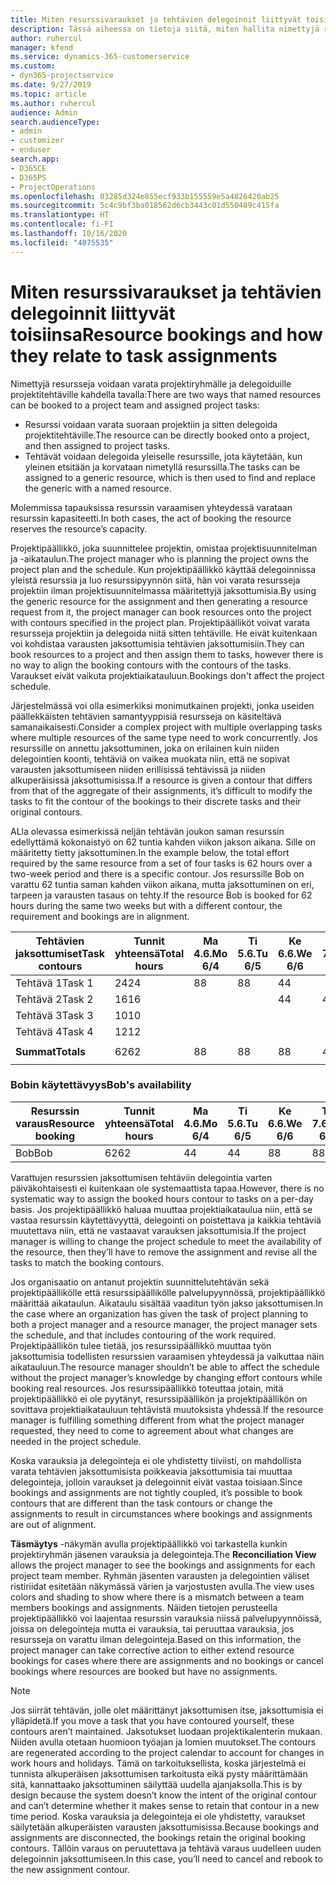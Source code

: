 ```yaml
---
title: Miten resurssivaraukset ja tehtävien delegoinnit liittyvät toisiinsa
description: Tässä aiheessa on tietoja siitä, miten hallita nimettyjä resursseja, resurssien varauksia ja resurssien delegointeja ja siitä, miten ne liittyvät toisiinsa.
author: ruhercul
manager: kfend
ms.service: dynamics-365-customerservice
ms.custom:
- dyn365-projectservice
ms.date: 9/27/2019
ms.topic: article
ms.author: ruhercul
audience: Admin
search.audienceType:
- admin
- customizer
- enduser
search.app:
- D365CE
- D365PS
- ProjectOperations
ms.openlocfilehash: 03285d324e855ecf933b155559e5a4826420ab25
ms.sourcegitcommit: 5c4c9bf3ba018562d6cb3443c01d550489c415fa
ms.translationtype: HT
ms.contentlocale: fi-FI
ms.lasthandoff: 10/16/2020
ms.locfileid: "4075535"
---
```

# <a name="resource-bookings-and-how-they-relate-to-task-assignments"></a><span data-ttu-id="613b4-103">Miten resurssivaraukset ja tehtävien delegoinnit liittyvät toisiinsa</span><span class="sxs-lookup"><span data-stu-id="613b4-103">Resource bookings and how they relate to task assignments</span></span>


<span data-ttu-id="613b4-104">Nimettyjä resursseja voidaan varata projektiryhmälle ja delegoiduille projektitehtäville kahdella tavalla:</span><span class="sxs-lookup"><span data-stu-id="613b4-104">There are two ways that named resources can be booked to a project team and assigned project tasks:</span></span>

- <span data-ttu-id="613b4-105">Resurssi voidaan varata suoraan projektiin ja sitten delegoida projektitehtäville.</span><span class="sxs-lookup"><span data-stu-id="613b4-105">The resource can be directly booked onto a project, and then assigned to project tasks.</span></span>
- <span data-ttu-id="613b4-106">Tehtävät voidaan delegoida yleiselle resurssille, jota käytetään, kun yleinen etsitään ja korvataan nimetyllä resurssilla.</span><span class="sxs-lookup"><span data-stu-id="613b4-106">The tasks can be assigned to a generic resource, which is then used to find and replace the generic with a named resource.</span></span> 

<span data-ttu-id="613b4-107">Molemmissa tapauksissa resurssin varaamisen yhteydessä varataan resurssin kapasiteetti.</span><span class="sxs-lookup"><span data-stu-id="613b4-107">In both cases, the act of booking the resource reserves the resource’s capacity.</span></span>

<span data-ttu-id="613b4-108">Projektipäällikkö, joka suunnittelee projektin, omistaa projektisuunnitelman ja -aikataulun.</span><span class="sxs-lookup"><span data-stu-id="613b4-108">The project manager who is planning the project owns the project plan and the schedule.</span></span> <span data-ttu-id="613b4-109">Kun projektipäällikkö käyttää delegoinnissa yleistä resurssia ja luo resurssipyynnön siitä, hän voi varata resursseja projektiin ilman projektisuunnitelmassa määritettyjä jaksottumisia.</span><span class="sxs-lookup"><span data-stu-id="613b4-109">By using the generic resource for the assignment and then generating a resource request from it, the project manager can book resources onto the project with contours specified in the project plan.</span></span> <span data-ttu-id="613b4-110">Projektipäälliköt voivat varata resursseja projektiin ja delegoida niitä sitten tehtäville. He eivät kuitenkaan voi kohdistaa varausten jaksottumisia tehtävien jaksottumisiin.</span><span class="sxs-lookup"><span data-stu-id="613b4-110">They can book resources to a project and then assign them to tasks, however there is no way to align the booking contours with the contours of the tasks.</span></span> <span data-ttu-id="613b4-111">Varaukset eivät vaikuta projektiaikatauluun.</span><span class="sxs-lookup"><span data-stu-id="613b4-111">Bookings don't affect the project schedule.</span></span>

<span data-ttu-id="613b4-112">Järjestelmässä voi olla esimerkiksi monimutkainen projekti, jonka useiden päällekkäisten tehtävien samantyyppisiä resursseja on käsiteltävä samanaikaisesti.</span><span class="sxs-lookup"><span data-stu-id="613b4-112">Consider a complex project with multiple overlapping tasks where multiple resources of the same type need to work concurrently.</span></span> <span data-ttu-id="613b4-113">Jos resurssille on annettu jaksottuminen, joka on erilainen kuin niiden delegointien koonti, tehtäviä on vaikea muokata niin, että ne sopivat varausten jaksottumiseen niiden erillisissä tehtävissä ja niiden alkuperäisissä jaksottumisissa.</span><span class="sxs-lookup"><span data-stu-id="613b4-113">If a resource is given a contour that differs from that of the aggregate of their assignments, it’s difficult to modify the tasks to fit the contour of the bookings to their discrete tasks and their original contours.</span></span>

<span data-ttu-id="613b4-114">ALla olevassa esimerkissä neljän tehtävän joukon saman resurssin edellyttämä kokonaistyö on 62 tuntia kahden viikon jakson aikana. Sille on määritetty tietty jaksottuminen.</span><span class="sxs-lookup"><span data-stu-id="613b4-114">In the example below, the total effort required by the same resource from a set of four tasks is 62 hours over a two-week period and there is a specific contour.</span></span> <span data-ttu-id="613b4-115">Jos resurssille Bob on varattu 62 tuntia saman kahden viikon aikana, mutta jaksottuminen on eri, tarpeen ja varausten tasaus on tehty.</span><span class="sxs-lookup"><span data-stu-id="613b4-115">If the resource Bob is booked for 62 hours during the same two weeks but with a different contour, the requirement and bookings are in alignment.</span></span>

| <span data-ttu-id="613b4-116">**Tehtävien jaksottumiset**</span><span class="sxs-lookup"><span data-stu-id="613b4-116">**Task contours**</span></span>    | <span data-ttu-id="613b4-117">**Tunnit yhteensä**</span><span class="sxs-lookup"><span data-stu-id="613b4-117">**Total hours**</span></span> | <span data-ttu-id="613b4-118">Ma 4.6.</span><span class="sxs-lookup"><span data-stu-id="613b4-118">Mo 6/4</span></span> | <span data-ttu-id="613b4-119">Ti 5.6.</span><span class="sxs-lookup"><span data-stu-id="613b4-119">Tu 6/5</span></span> | <span data-ttu-id="613b4-120">Ke 6.6.</span><span class="sxs-lookup"><span data-stu-id="613b4-120">We 6/6</span></span> | <span data-ttu-id="613b4-121">To 7.6.</span><span class="sxs-lookup"><span data-stu-id="613b4-121">Th 6/7</span></span> | <span data-ttu-id="613b4-122">Pe 8.6.</span><span class="sxs-lookup"><span data-stu-id="613b4-122">Fr 6/8</span></span> | <span data-ttu-id="613b4-123">La 9.6.</span><span class="sxs-lookup"><span data-stu-id="613b4-123">Sa 6/9</span></span> | <span data-ttu-id="613b4-124">Su 10.6.</span><span class="sxs-lookup"><span data-stu-id="613b4-124">Su 6/10</span></span> | <span data-ttu-id="613b4-125">Ma 11.6.</span><span class="sxs-lookup"><span data-stu-id="613b4-125">Mo 6/11</span></span> | <span data-ttu-id="613b4-126">Ti 12.6.</span><span class="sxs-lookup"><span data-stu-id="613b4-126">Tu 6/12</span></span> | <span data-ttu-id="613b4-127">Ke 13.6.</span><span class="sxs-lookup"><span data-stu-id="613b4-127">We 6/13</span></span> | <span data-ttu-id="613b4-128">To 14.6.</span><span class="sxs-lookup"><span data-stu-id="613b4-128">Th 6/14</span></span> | <span data-ttu-id="613b4-129">Pe 15.6.</span><span class="sxs-lookup"><span data-stu-id="613b4-129">Fr 6/15</span></span> |
|----------------------|-----------------|--------|--------|--------|--------|--------|--------|---------|---------|---------|---------|---------|---------|
| <span data-ttu-id="613b4-130">Tehtävä 1</span><span class="sxs-lookup"><span data-stu-id="613b4-130">Task 1</span></span>               | <span data-ttu-id="613b4-131">24</span><span class="sxs-lookup"><span data-stu-id="613b4-131">24</span></span>              | <span data-ttu-id="613b4-132">8</span><span class="sxs-lookup"><span data-stu-id="613b4-132">8</span></span>      | <span data-ttu-id="613b4-133">8</span><span class="sxs-lookup"><span data-stu-id="613b4-133">8</span></span>      | <span data-ttu-id="613b4-134">4</span><span class="sxs-lookup"><span data-stu-id="613b4-134">4</span></span>      |        |        |        |         |         |         | <span data-ttu-id="613b4-135">4</span><span class="sxs-lookup"><span data-stu-id="613b4-135">4</span></span>       |         |         |
| <span data-ttu-id="613b4-136">Tehtävä 2</span><span class="sxs-lookup"><span data-stu-id="613b4-136">Task 2</span></span>               | <span data-ttu-id="613b4-137">16</span><span class="sxs-lookup"><span data-stu-id="613b4-137">16</span></span>              |        |        | <span data-ttu-id="613b4-138">4</span><span class="sxs-lookup"><span data-stu-id="613b4-138">4</span></span>      | <span data-ttu-id="613b4-139">4</span><span class="sxs-lookup"><span data-stu-id="613b4-139">4</span></span>      |        |        |         | <span data-ttu-id="613b4-140">8</span><span class="sxs-lookup"><span data-stu-id="613b4-140">8</span></span>       |         |         |         |         |
| <span data-ttu-id="613b4-141">Tehtävä 3</span><span class="sxs-lookup"><span data-stu-id="613b4-141">Task 3</span></span>               | <span data-ttu-id="613b4-142">10</span><span class="sxs-lookup"><span data-stu-id="613b4-142">10</span></span>              |        |        |        |        | <span data-ttu-id="613b4-143">4</span><span class="sxs-lookup"><span data-stu-id="613b4-143">4</span></span>      |        |         |         | <span data-ttu-id="613b4-144">4</span><span class="sxs-lookup"><span data-stu-id="613b4-144">4</span></span>       |         | <span data-ttu-id="613b4-145">2</span><span class="sxs-lookup"><span data-stu-id="613b4-145">2</span></span>       |         |
| <span data-ttu-id="613b4-146">Tehtävä 4</span><span class="sxs-lookup"><span data-stu-id="613b4-146">Task 4</span></span>               | <span data-ttu-id="613b4-147">12</span><span class="sxs-lookup"><span data-stu-id="613b4-147">12</span></span>              |        |        |        |        |        |        |         |         |         | <span data-ttu-id="613b4-148">4</span><span class="sxs-lookup"><span data-stu-id="613b4-148">4</span></span>       |         | <span data-ttu-id="613b4-149">8</span><span class="sxs-lookup"><span data-stu-id="613b4-149">8</span></span>       |
|                      |                 |        |        |        |        |        |        |         |         |         |         |         |         |
| <span data-ttu-id="613b4-150">**Summat**</span><span class="sxs-lookup"><span data-stu-id="613b4-150">**Totals**</span></span>           | <span data-ttu-id="613b4-151">62</span><span class="sxs-lookup"><span data-stu-id="613b4-151">62</span></span>              | <span data-ttu-id="613b4-152">8</span><span class="sxs-lookup"><span data-stu-id="613b4-152">8</span></span>      | <span data-ttu-id="613b4-153">8</span><span class="sxs-lookup"><span data-stu-id="613b4-153">8</span></span>      | <span data-ttu-id="613b4-154">8</span><span class="sxs-lookup"><span data-stu-id="613b4-154">8</span></span>      | <span data-ttu-id="613b4-155">4</span><span class="sxs-lookup"><span data-stu-id="613b4-155">4</span></span>      | <span data-ttu-id="613b4-156">4</span><span class="sxs-lookup"><span data-stu-id="613b4-156">4</span></span>      |        |         | <span data-ttu-id="613b4-157">8</span><span class="sxs-lookup"><span data-stu-id="613b4-157">8</span></span>       | <span data-ttu-id="613b4-158">4</span><span class="sxs-lookup"><span data-stu-id="613b4-158">4</span></span>       | <span data-ttu-id="613b4-159">8</span><span class="sxs-lookup"><span data-stu-id="613b4-159">8</span></span>       | <span data-ttu-id="613b4-160">2</span><span class="sxs-lookup"><span data-stu-id="613b4-160">2</span></span>       | <span data-ttu-id="613b4-161">8</span><span class="sxs-lookup"><span data-stu-id="613b4-161">8</span></span>       |
|                      |                 |        |        |        |        |        |        |         |         |         |         |

### <a name="bobs-availability"></a><span data-ttu-id="613b4-162">Bobin käytettävyys</span><span class="sxs-lookup"><span data-stu-id="613b4-162">Bob's availability</span></span>
| <span data-ttu-id="613b4-163">**Resurssin varaus**</span><span class="sxs-lookup"><span data-stu-id="613b4-163">**Resource   booking**</span></span> | <span data-ttu-id="613b4-164">**Tunnit yhteensä**</span><span class="sxs-lookup"><span data-stu-id="613b4-164">**Total hours**</span></span> | <span data-ttu-id="613b4-165">Ma 4.6.</span><span class="sxs-lookup"><span data-stu-id="613b4-165">Mo 6/4</span></span> | <span data-ttu-id="613b4-166">Ti 5.6.</span><span class="sxs-lookup"><span data-stu-id="613b4-166">Tu 6/5</span></span> | <span data-ttu-id="613b4-167">Ke 6.6.</span><span class="sxs-lookup"><span data-stu-id="613b4-167">We 6/6</span></span> | <span data-ttu-id="613b4-168">To 7.6.</span><span class="sxs-lookup"><span data-stu-id="613b4-168">Th 6/7</span></span> | <span data-ttu-id="613b4-169">Pe 8.6.</span><span class="sxs-lookup"><span data-stu-id="613b4-169">Fr 6/8</span></span> | <span data-ttu-id="613b4-170">La 9.6.</span><span class="sxs-lookup"><span data-stu-id="613b4-170">Sa 6/9</span></span> | <span data-ttu-id="613b4-171">Su 10.6.</span><span class="sxs-lookup"><span data-stu-id="613b4-171">Su 6/10</span></span> | <span data-ttu-id="613b4-172">Ma 11.6.</span><span class="sxs-lookup"><span data-stu-id="613b4-172">Mo 6/11</span></span> | <span data-ttu-id="613b4-173">Ti 12.6.</span><span class="sxs-lookup"><span data-stu-id="613b4-173">Tu 6/12</span></span> | <span data-ttu-id="613b4-174">Ke 13.6.</span><span class="sxs-lookup"><span data-stu-id="613b4-174">We 6/13</span></span> | <span data-ttu-id="613b4-175">To 14.6.</span><span class="sxs-lookup"><span data-stu-id="613b4-175">Th 6/14</span></span> | <span data-ttu-id="613b4-176">Pe 15.6.</span><span class="sxs-lookup"><span data-stu-id="613b4-176">Fr 6/15</span></span> |
|------------------------|-----------------|--------|--------|--------|--------|--------|--------|---------|---------|---------|---------|---------|---------|
| <span data-ttu-id="613b4-177">Bob</span><span class="sxs-lookup"><span data-stu-id="613b4-177">Bob</span></span>                    | <span data-ttu-id="613b4-178">62</span><span class="sxs-lookup"><span data-stu-id="613b4-178">62</span></span>              | <span data-ttu-id="613b4-179">4</span><span class="sxs-lookup"><span data-stu-id="613b4-179">4</span></span>      | <span data-ttu-id="613b4-180">4</span><span class="sxs-lookup"><span data-stu-id="613b4-180">4</span></span>      | <span data-ttu-id="613b4-181">8</span><span class="sxs-lookup"><span data-stu-id="613b4-181">8</span></span>      | <span data-ttu-id="613b4-182">8</span><span class="sxs-lookup"><span data-stu-id="613b4-182">8</span></span>      | <span data-ttu-id="613b4-183">8</span><span class="sxs-lookup"><span data-stu-id="613b4-183">8</span></span>      |        |         | <span data-ttu-id="613b4-184">4</span><span class="sxs-lookup"><span data-stu-id="613b4-184">4</span></span>       | <span data-ttu-id="613b4-185">4</span><span class="sxs-lookup"><span data-stu-id="613b4-185">4</span></span>       | <span data-ttu-id="613b4-186">8</span><span class="sxs-lookup"><span data-stu-id="613b4-186">8</span></span>       | <span data-ttu-id="613b4-187">8</span><span class="sxs-lookup"><span data-stu-id="613b4-187">8</span></span>       | <span data-ttu-id="613b4-188">6</span><span class="sxs-lookup"><span data-stu-id="613b4-188">6</span></span>       |

<span data-ttu-id="613b4-189">Varattujen resurssien jaksottumisen tehtäviin delegointia varten päiväkohtaisesti ei kuitenkaan ole systemaattista tapaa.</span><span class="sxs-lookup"><span data-stu-id="613b4-189">However, there is no systematic way to assign the booked hours contour to tasks on a per-day basis.</span></span> <span data-ttu-id="613b4-190">Jos projektipäällikkö haluaa muuttaa projektiaikataulua niin, että se vastaa resurssin käytettävyyttä, delegointi on poistettava ja kaikkia tehtäviä muutettava niin, että ne vastaavat varauksen jaksottumisia.</span><span class="sxs-lookup"><span data-stu-id="613b4-190">If the project manager is willing to change the project schedule to meet the availability of the resource, then they’ll have to remove the assignment and revise all the tasks to match the booking contours.</span></span>

<span data-ttu-id="613b4-191">Jos organisaatio on antanut projektin suunnittelutehtävän sekä projektipäällikölle että resurssipäällikölle palvelupyynnössä, projektipäällikkö määrittää aikataulun. Aikataulu sisältää vaaditun työn jakso jaksottumisen.</span><span class="sxs-lookup"><span data-stu-id="613b4-191">In the case where an organization has given the task of project planning to both a project manager and a resource manager, the project manager sets the schedule, and that includes contouring of the work required.</span></span> <span data-ttu-id="613b4-192">Projektipäällikön tulee tietää, jos resurssipäällikkö muuttaa työn jaksottumisia todellisten resurssien varaamisen yhteydessä ja vaikuttaa näin aikatauluun.</span><span class="sxs-lookup"><span data-stu-id="613b4-192">The resource manager shouldn’t be able to affect the schedule without the project manager’s knowledge by changing effort contours while booking real resources.</span></span> <span data-ttu-id="613b4-193">Jos resurssipäällikkö toteuttaa jotain, mitä projektipäällikkö ei ole pyytänyt, resurssipäällikön ja projektipäällikön on sovittava projektiaikatauluun tehtävistä muutoksista yhdessä.</span><span class="sxs-lookup"><span data-stu-id="613b4-193">If the resource manager is fulfilling something different from what the project manager requested, they need to come to agreement about what changes are needed in the project schedule.</span></span>

<span data-ttu-id="613b4-194">Koska varauksia ja delegointeja ei ole yhdistetty tiiviisti, on mahdollista varata tehtävien jaksottumisista poikkeavia jaksottumisia tai muuttaa delegointeja, jolloin varaukset ja delegoinnit eivät vastaa toisiaan.</span><span class="sxs-lookup"><span data-stu-id="613b4-194">Since bookings and assignments are not tightly coupled, it’s possible to book contours that are different than the task contours or change the assignments to result in circumstances where bookings and assignments are out of alignment.</span></span>

<span data-ttu-id="613b4-195">**Täsmäytys** -näkymän avulla projektipäällikkö voi tarkastella kunkin projektiryhmän jäsenen varauksia ja delegointeja.</span><span class="sxs-lookup"><span data-stu-id="613b4-195">The **Reconciliation View** allows the project manager to see the bookings and assignments for each project team member.</span></span> <span data-ttu-id="613b4-196">Ryhmän jäsenten varausten ja delegointien väliset ristiriidat esitetään näkymässä värien ja varjostusten avulla.</span><span class="sxs-lookup"><span data-stu-id="613b4-196">The view uses colors and shading to show where there is a mismatch between a team members bookings and assignments.</span></span> <span data-ttu-id="613b4-197">Näiden tietojen perusteella projektipäällikkö voi laajentaa resurssin varauksia niissä palvelupyynnöissä, joissa on delegointeja mutta ei varauksia, tai peruuttaa varauksia, jos resursseja on varattu ilman delegointeja.</span><span class="sxs-lookup"><span data-stu-id="613b4-197">Based on this information, the project manager can take corrective action to either extend resource bookings for cases where there are assignments and no bookings or cancel bookings where resources are booked but have no assignments.</span></span>

> [!NOTE]
> <span data-ttu-id="613b4-198">Jos siirrät tehtävän, jolle olet määrittänyt jaksottumisen itse, jaksottumisia ei ylläpidetä.</span><span class="sxs-lookup"><span data-stu-id="613b4-198">If you move a task that you have contoured yourself, these contours aren’t maintained.</span></span> <span data-ttu-id="613b4-199">Jaksotukset luodaan projektikalenterin mukaan. Niiden avulla otetaan huomioon työajan ja lomien muutokset.</span><span class="sxs-lookup"><span data-stu-id="613b4-199">The contours are regenerated according to the project calendar to account for changes in work hours and holidays.</span></span> <span data-ttu-id="613b4-200">Tämä on tarkoituksellista, koska järjestelmä ei tunnista alkuperäisen jaksottumisen tarkoitusta eikä pysty määrittämään sitä, kannattaako jaksottuminen säilyttää uudella ajanjaksolla.</span><span class="sxs-lookup"><span data-stu-id="613b4-200">This is by design because the system doesn’t know the intent of the original contour and can’t determine whether it makes sense to retain that contour in a new time period.</span></span> <span data-ttu-id="613b4-201">Koska varauksia ja delegointeja ei ole yhdistetty, varaukset säilytetään alkuperäisten varausten jaksottumisissa.</span><span class="sxs-lookup"><span data-stu-id="613b4-201">Because bookings and assignments are disconnected, the bookings retain the original booking contours.</span></span> <span data-ttu-id="613b4-202">Tällöin varaus on peruutettava ja tehtävä varaus uudelleen uuden delegoinnin jaksottumiseen.</span><span class="sxs-lookup"><span data-stu-id="613b4-202">In this case, you’ll need to cancel and rebook to the new assignment contour.</span></span>

